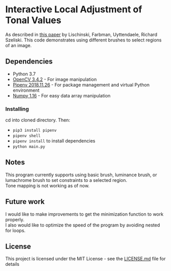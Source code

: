# Interactive Local Adjustment of Tonal Values

As described in [this paper](https://www.cs.huji.ac.il/~danix/itm/itm.pdf) by Lischinski, Farbman, Uyttendaele, Richard Szeliski. This code demonstrates using different brushes to select regions of an image.

## Dependencies

* Python 3.7
* [OpenCV 3.4.2](https://docs.opencv.org/3.4.2/d1/dfb/intro.html) - For image manipulation
* [Pipenv 2018.11.26](https://docs.pipenv.org/en/latest/) - For package management and virtual Python environment
* [Numpy 1.16](https://www.numpy.org/) - For easy data array manipulation

### Installing

cd into cloned directory. Then:

* `pip3 install pipenv`
* `pipenv shell`
* `pipenv install` to install dependencies
* `python main.py`

## Notes
This program currently supports using basic brush, luminance brush, or lumachrome brush to set constraints to a selected region.  
Tone mapping is not working as of now.

## Future work
I would like to make improvements to get the minimization function to work properly.  
I also would like to optimize the speed of the program by avoiding nested for loops.

## License

This project is licensed under the MIT License - see the [LICENSE.md](LICENSE.md) file for details
